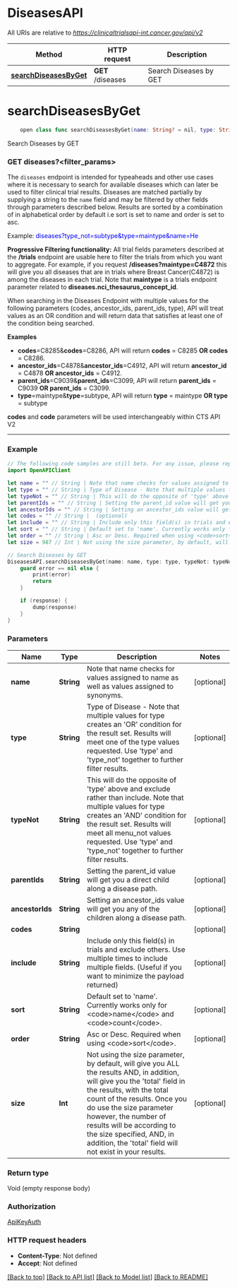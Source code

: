 # DiseasesAPI

All URIs are relative to *https://clinicaltrialsapi-int.cancer.gov/api/v2*

Method | HTTP request | Description
------------- | ------------- | -------------
[**searchDiseasesByGet**](DiseasesAPI.md#searchdiseasesbyget) | **GET** /diseases | Search Diseases by GET


# **searchDiseasesByGet**
```swift
    open class func searchDiseasesByGet(name: String? = nil, type: String? = nil, typeNot: String? = nil, parentIds: String? = nil, ancestorIds: String? = nil, codes: String? = nil, include: String? = nil, sort: String? = nil, order: String? = nil, size: Int? = nil, completion: @escaping (_ data: Void?, _ error: Error?) -> Void)
```

Search Diseases by GET

<h3>GET diseases?&lt;filter_params&gt;</h3><p>The <code>diseases</code> endpoint is intended for typeaheads and other use cases where it is necessary to search for available diseases which can later be used to filter clinical trial results. Diseases are matched partially by supplying a string to the <code>name</code> field and may be filtered by other fields through parameters described below. Results are sorted by a combination of in alphabetical order by default i.e sort is set to name and order is set to asc.</p><p>Example: <font class='example' color='#0000FF' style='word-wrap: break-word;'>diseases?type_not=subtype&type=maintype&name=He</font></p><p><b>Progressive Filtering functionality:</b> All trial fields parameters described at the <b>/trials</b> endpoint are usable here to filter the trials from which you want to aggregate. For example, if you request <b>/diseases?maintype=C4872</b> this will give you all diseases that are in trials where Breast Cancer(C4872) is among the diseases in each trial. Note that <b>maintype</b> is a trials endpoint parameter related to <b>diseases.nci_thesaurus_concept_id</b>.</p><p>When searching  in the Diseases Endpoint with multiple values for the following parameters (codes, ancestor_ids, parent_ids, type), API will treat values as an OR condition and will return data that satisfies at least one of the condition being searched. </p><b>Examples</b><ul><li><b>codes</b>=C8285&<b>codes</b>=C8286, API will return <b>codes</b> = C8285 <b>OR codes</b> = C8286.</li><li><b>ancestor_ids</b>=C4878&<b>ancestor_ids</b>=C4912, API will return <b>ancestor_id</b> = C4878 <b>OR ancestor_ids</b> = C4912.</li><li><b>parent_ids</b>=C9039&<b>parent_ids</b>=C3099, API will return <b>parent_ids</b> = C9039 <b>OR parent_ids</b> = C3099.</li><li><b>type</b>=maintype&<b>type</b>=subtype, API will return <b>type</b> = maintype <b>OR type</b> = subtype</li></ul></p><p><b>codes</b> and <b>code</b> parameters will be used interchangeably within CTS API V2</p><hr>

### Example
```swift
// The following code samples are still beta. For any issue, please report via http://github.com/OpenAPITools/openapi-generator/issues/new
import OpenAPIClient

let name = "" // String | Note that name checks for values assigned to name as well as values assigned to synonyms. (optional)
let type = "" // String | Type of Disease - Note that multiple values for type creates an 'OR' condition for the result set. Results will meet one of the type values requested. Use 'type' and 'type_not' together to further filter results. (optional)
let typeNot = "" // String | This will do the opposite of 'type' above and exclude rather than include. Note that multiple values for type creates an 'AND' condition for the result set. Results will meet all menu_not values requested. Use 'type' and 'type_not' together to further filter results. (optional)
let parentIds = "" // String | Setting the parent_id value will get you a direct child along a disease path. (optional)
let ancestorIds = "" // String | Setting an ancestor_ids value will get you any of the children along a disease path. (optional)
let codes = "" // String |  (optional)
let include = "" // String | Include only this field(s) in trials and exclude others. Use multiple times to include multiple fields.  (Useful if you want to minimize the payload returned) (optional)
let sort = "" // String | Default set to 'name'. Currently works only for <code>name</code> and <code>count</code>. (optional)
let order = "" // String | Asc or Desc. Required when using <code>sort</code>. (optional)
let size = 987 // Int | Not using the size parameter, by default, will give you ALL the results AND, in addition, will give you the 'total' field in the results, with the total count of the results. Once you do use the size parameter however, the number of results will be according to the size specified, AND, in addition, the 'total' field will not exist in your results. (optional)

// Search Diseases by GET
DiseasesAPI.searchDiseasesByGet(name: name, type: type, typeNot: typeNot, parentIds: parentIds, ancestorIds: ancestorIds, codes: codes, include: include, sort: sort, order: order, size: size) { (response, error) in
    guard error == nil else {
        print(error)
        return
    }

    if (response) {
        dump(response)
    }
}
```

### Parameters

Name | Type | Description  | Notes
------------- | ------------- | ------------- | -------------
 **name** | **String** | Note that name checks for values assigned to name as well as values assigned to synonyms. | [optional] 
 **type** | **String** | Type of Disease - Note that multiple values for type creates an &#39;OR&#39; condition for the result set. Results will meet one of the type values requested. Use &#39;type&#39; and &#39;type_not&#39; together to further filter results. | [optional] 
 **typeNot** | **String** | This will do the opposite of &#39;type&#39; above and exclude rather than include. Note that multiple values for type creates an &#39;AND&#39; condition for the result set. Results will meet all menu_not values requested. Use &#39;type&#39; and &#39;type_not&#39; together to further filter results. | [optional] 
 **parentIds** | **String** | Setting the parent_id value will get you a direct child along a disease path. | [optional] 
 **ancestorIds** | **String** | Setting an ancestor_ids value will get you any of the children along a disease path. | [optional] 
 **codes** | **String** |  | [optional] 
 **include** | **String** | Include only this field(s) in trials and exclude others. Use multiple times to include multiple fields.  (Useful if you want to minimize the payload returned) | [optional] 
 **sort** | **String** | Default set to &#39;name&#39;. Currently works only for &lt;code&gt;name&lt;/code&gt; and &lt;code&gt;count&lt;/code&gt;. | [optional] 
 **order** | **String** | Asc or Desc. Required when using &lt;code&gt;sort&lt;/code&gt;. | [optional] 
 **size** | **Int** | Not using the size parameter, by default, will give you ALL the results AND, in addition, will give you the &#39;total&#39; field in the results, with the total count of the results. Once you do use the size parameter however, the number of results will be according to the size specified, AND, in addition, the &#39;total&#39; field will not exist in your results. | [optional] 

### Return type

Void (empty response body)

### Authorization

[ApiKeyAuth](../README.md#ApiKeyAuth)

### HTTP request headers

 - **Content-Type**: Not defined
 - **Accept**: Not defined

[[Back to top]](#) [[Back to API list]](../README.md#documentation-for-api-endpoints) [[Back to Model list]](../README.md#documentation-for-models) [[Back to README]](../README.md)

